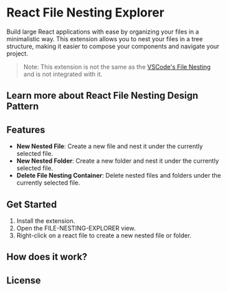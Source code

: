 # React File Nesting Explorer

Build large React applications with ease by organizing your files in a minimalistic way. This extension allows you to nest your files in a tree structure, making it easier to compose your components and navigate your project.

> Note: This extension is not the same as the [VSCode's File Nesting](https://code.visualstudio.com/updates/v1_67#_explorer-file-nesting) and is not integrated with it.

## Learn more about React File Nesting Design Pattern

## Features

- **New Nested File**: Create a new file and nest it under the currently selected file.
- **New Nested Folder**: Create a new folder and nest it under the currently selected file.
- **Delete File Nesting Container**: Delete nested files and folders under the currently selected file.

## Get Started

1. Install the extension.
2. Open the FILE-NESTING-EXPLORER view.
3. Right-click on a react file to create a new nested file or folder.

## How does it work?

## License
